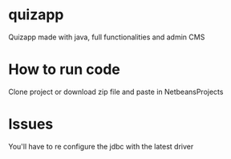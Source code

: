 # quizapp
Quizapp made with java, full functionalities and admin CMS 

# How to run code
Clone project or download zip file and paste in NetbeansProjects 

# Issues
You'll have to re configure the jdbc with the latest driver
